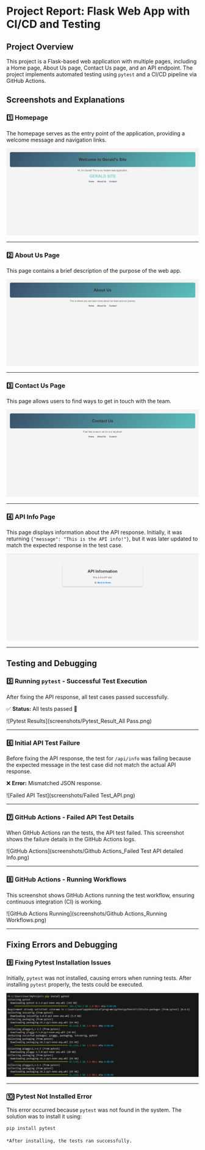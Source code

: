# **Project Report: Flask Web App with CI/CD and Testing**  

## **Project Overview**  
This project is a Flask-based web application with multiple pages, including a Home page, About Us page, Contact Us page, and an API endpoint. The project implements automated testing using `pytest` and a CI/CD pipeline via GitHub Actions.  

## **Screenshots and Explanations**  

### **1️⃣ Homepage**  
The homepage serves as the entry point of the application, providing a welcome message and navigation links.  

![Homepage](screenshots/HOMEPAGE.png)  

---

### **2️⃣ About Us Page**  
This page contains a brief description of the purpose of the web app.  

![About Us](screenshots/ABOUT_US.png)  

---

### **3️⃣ Contact Us Page**  
This page allows users to find ways to get in touch with the team.  

![Contact Us](screenshots/CONTACTS.png)  

---

### **4️⃣ API Info Page**  
This page displays information about the API response. Initially, it was returning `{"message": "This is the API info!"}`, but it was later updated to match the expected response in the test case.  

![API Info](screenshots/API_INFO.png)  

---

## **Testing and Debugging**  

### **5️⃣ Running `pytest` - Successful Test Execution**  
After fixing the API response, all test cases passed successfully.  

✅ **Status:** All tests passed 🎉  

![Pytest Results](screenshots/Pytest_Result_All Pass.png)  

---

### **6️⃣ Initial API Test Failure**  
Before fixing the API response, the test for `/api/info` was failing because the expected message in the test case did not match the actual API response.  

❌ **Error:** Mismatched JSON response.  

![Failed API Test](screenshots/Failed Test_API.png)  

---

### **7️⃣ GitHub Actions - Failed API Test Details**  
When GitHub Actions ran the tests, the API test failed. This screenshot shows the failure details in the GitHub Actions logs.  

![GitHub Actions](screenshots/Github Actions_Failed Test API detailed Info.png)  

---

### **8️⃣ GitHub Actions - Running Workflows**  
This screenshot shows GitHub Actions running the test workflow, ensuring continuous integration (CI) is working.  

![GitHub Actions Running](screenshots/Github Actions_Running Workflows.png)  

---

## **Fixing Errors and Debugging**  

### **9️⃣ Fixing Pytest Installation Issues**  
Initially, `pytest` was not installed, causing errors when running tests. After installing `pytest` properly, the tests could be executed.  

![Fixing Pytest](screenshots/Fixing_Pytest_Error_Installing.png)  

---

### **🔟 Pytest Not Installed Error**  
This error occurred because `pytest` was not found in the system. The solution was to install it using:  

```sh
pip install pytest

*After installing, the tests ran successfully.